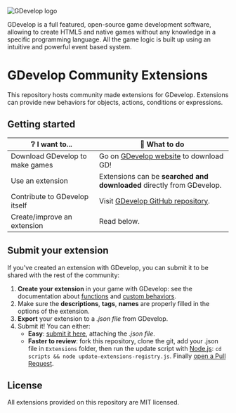 ![GDevelop logo](https://raw.githubusercontent.com/4ian/GDevelop/master/Core/docs/images/gdlogo.png 'GDevelop logo')

GDevelop is a full featured, open-source game development software, allowing to create HTML5 and native games without any knowledge in a specific programming language. All the game logic is built up using an intuitive and powerful event based system.

# GDevelop Community Extensions

This repository hosts community made extensions for GDevelop. Extensions can provide new behaviors for objects, actions, conditions or expressions.

## Getting started

| ❔ I want to...                 | 🚀 What to do                                                         |
| ------------------------------- | --------------------------------------------------------------------- |
| Download GDevelop to make games | Go on [GDevelop website](https://gdevelop-app.com) to download GD!    |
| Use an extension                | Extensions can be **searched and downloaded** directly from GDevelop. |
| Contribute to GDevelop itself   | Visit [GDevelop GitHub repository](https://github.com/4ian/GDevelop). |
| Create/improve an extension     | Read below.                                                           |

## Submit your extension

If you've created an extension with GDevelop, you can submit it to be shared with the rest of the community:

1. **Create your extension** in your game with GDevelop: see the documentation about [functions](http://wiki.compilgames.net/doku.php/gdevelop5/events/functions) and [custom behaviors](http://wiki.compilgames.net/doku.php/gdevelop5/behaviors/events-based-behaviors).
2. Make sure the **descriptions**, **tags**, **names** are properly filled in the options of the extension.
3. **Export** your extension to a _.json file_ from GDevelop.
4. Submit it! You can either:
   - **Easy**: [submit it here](https://github.com/4ian/GDevelop-extensions/issues/new/choose), attaching the _.json file_.
   - **Faster to review**: fork this repository, clone the git, add your .json file in `Extensions` folder, then run the update script with [Node.js](https://nodejs.org): `cd scripts && node update-extensions-registry.js`. Finally [open a Pull Request](https://github.com/4ian/GDevelop-extensions/compare).

## License

All extensions provided on this repository are MIT licensed.
